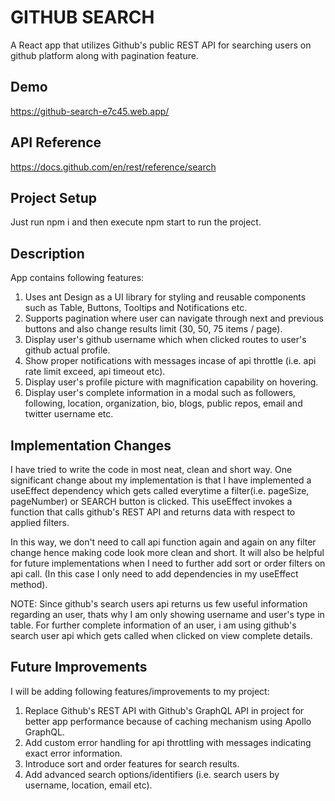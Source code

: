 
# GITHUB SEARCH 

A React app that utilizes Github's public REST API for searching users on github platform along with pagination feature.




## Demo

https://github-search-e7c45.web.app/
## API Reference

https://docs.github.com/en/rest/reference/search


## Project Setup
Just run npm i and then execute npm start to run the project.

## Description

App contains following features:

1) Uses ant Design as a UI library for styling and reusable components such as Table, Buttons, Tooltips and Notifications etc.
2) Supports pagination where user can navigate through next and previous buttons and also change results limit (30, 50, 75 items / page).
3) Display user's github username which when clicked routes to user's github actual profile.
4) Show proper notifications with messages incase of api throttle (i.e. api rate limit exceed, api timeout etc).
5) Display user's profile picture with magnification capability on hovering.
6) Display user's complete information in a modal such as followers, following, location, organization, bio, blogs, public repos, email and twitter username etc.

## Implementation Changes

I have tried to write the code in most neat, clean and short way. One significant change about my implementation is that I have implemented a useEffect dependency which gets called everytime a filter(i.e. pageSize, pageNumber) or SEARCH button is clicked. This useEffect invokes a function that calls github's REST API and returns data with respect to applied filters.

In this way, we don't need to call api function again and again on any filter change hence making code look more clean and short. It will also be helpful for future implementations when I need to further add sort or order filters on api call. (In this case I only need to add dependencies in my useEffect method).

NOTE:
Since github's search users api returns us few useful information regarding an user, thats why I am only showing username and user's type in table. For further complete information of an user, i am using github's search user api which gets called when clicked on view complete details.

## Future Improvements

I will be adding following features/improvements to my project:

1) Replace Github's REST API with Github's GraphQL API in project for better app performance because of caching mechanism using Apollo GraphQL.
2) Add custom error handling for api throttling with messages indicating exact error information.
3) Introduce sort and order features for search results.
4) Add advanced search options/identifiers (i.e. search users by username, location, email etc).
